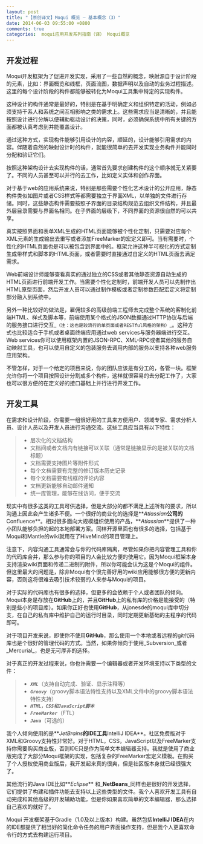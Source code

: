 ```yaml
---
layout: post
title: "【原创译文】Moqui 概览 — 基本概念（3）"
date: 2014-06-03 09:55:00 +0800
comments: true
categories:  moqui应用开发系列指南（译） Moqui概览
---
```


## 开发过程

Moqui开发框架为了促进开发实现，采用了一些自然的概念，映射源自于设计阶段的元素，比如：界面概览和线框，页面流图，数据声明以及自动的业务过程描述。这里的每个设计阶段的构件都能够被转化为Moqui工具集中特定的实现构件。

<!--more-->

这种设计的构件通常是最好的，特别是在基于明确定义和组织特定的活动，例如必须支持干系人和系统之间互相影响之类的需求上。这些需求应当是清晰的，并且能按照设计进行分解以便辅助驱动设计的决策，同时，必须确保系统中所有关键的方面都被认真考虑到并能覆盖设计。

通过这种方式，实现构件能够引用设计的内容，顺延的，设计能够引用需求的内容。伴随着自然的映射设计时的构件，就能很简单的去开发实现业务构件并能同时分配和验证它们。

按照这种架构设计去实现构件的话，通常首先要求创建构件的这个顺序就无关紧要了。不同的人员甚至可以并行的去工作，比如定义实体和创作界面。

对于基于web的应用系统来说，特别是那些需要个性化艺术设计的公开应用，静态构件类似如图片或者CSS样式等都需要独立于界面XML，以单独的文件进行存储。同时，这些静态构件需要按照子界面的目录结构规范去组织文件结构，并且最外层目录需要与界面名相同。在子界面的层级下，不同界面的资源很自然的可以共享。

真实按照界面和表单XML生成的HTML页面能够被个性化定制，只需要对应每个XML元素的生成输出去重写或者添加FreeMarker的宏定义即可。当有需要时，个性化的HTML页面也是可以被包含到界面中的。框架允许这种半可视化的方式定制生成带样式和脚本的HTML页面，或者需要时直接通过自定义的HTML页面去满足需求。

Web前端设计师能够查看真实的通过独立的CSS或者其他静态资源自动生成的HTML页面进行前端开发工作。当需要个性化定制时，前端开发人员可以先制作出HTML原型页面，然后开发人员可以通过制作模板或者定制参数匹配宏定义将定制部分融入到系统中。

另外一种比较好的做法是，雇佣较多的高级前端工程师去完成整个系统的客制化前端HTML、样式及脚本等，前端使用某个格式的JSON数据通过HTTP协议与后端的服务接口进行交互_`（注：这也是较流行的单页面或者RESTful风格的架构）`_。这种方式也比较适合于手机或者桌面终端应用通过web services与服务器端进行交互。Web services你可以使用框架内置的JSON-RPC、XML-RPC或者其他的服务自动映射工具，也可以使用自定义的包装服务去调用内部的服务以支持各种web服务应用架构。

不管怎样，对于一个给定的项目来说，你的团队应该是有分工的，各管一块。框架允许你将一个项目按照设计分割成多个构件，这样就很容易的去分配工作了，大家也可以很方便的在定义好的接口基础上并行进行开发工作。

## 开发工具
在需求和设计阶段，你需要一组很好用的工具来方便用户、领域专家、需求分析人员、设计人员以及开发人员进行沟通交流。这些工具应当具有以下特性：

> - 层次化的文档结构
> - 文档间或者文档内有链接可以关联（通常是链接显示的是被关联的文档标题）
> - 文档需要支持图片等附件形式
> - 每个文档需要有完整的修订版本历史记录
> - 每个文档需要有线框的评论内容
> - 文档更新能够自动邮件通知
> - 统一库管理，能够在线访问，便于交流

现实中有很多这类的工具可供选择，但是大部分的都不满足上述所有的要求，所以沟通上因此会产生诸多不便。一个很好的商业化的选择是**_Atlassian_**公司的**Conﬂuence**。相对很多面向大规模组织使用的产品，**_Atlassian_**提供了一种小团队能够负担的起的本地部署方案。同样开源里面也有很多的选择，包括基于Moqui和Mantle的wiki就用在了HiveMind的项目管理上。

注意下，内容沟通工具通常会与你的代码库隔离，尽管如果你把内容管理工具和你的代码库合并，那么参与你的项目的人会比较方便的使用它。因为Moqui框架本身支持渲染wiki页面和传递二进制的附件，所以你可能会认为这是个Moqui的组件。但这里最大的问题是，除非Moqui有个很完善好用的wiki应用能够很方便的更新内容，否则这将很难去吸引技术较弱的人来参与Moqui的项目。

对于实际的代码库也有很多的选择，但更多的会依赖于个人或者团队的倾向。Moqui本身是存放在**GitHub**上的，并且**GitHub**上的私有库的价格是能接受的（特别是些小的项目库）。如果你正好也使用**GitHub**，从jonesde的moqui库中切分支，在自己的私有库中维护自己的运行时目录，同时定期更新基础的主程序的代码即可。

对于项目开发来说，即使你不使用**GitHub**，那么使用一个本地或者远程的git代码库也是个很好的管理代码的方式。当然，如果你倾向于使用_Subversion_或者_Mercurial_，也是无可厚非的选择。

对于真正的开发过程来说，你也许需要一个编辑器或者开发环境支持以下类型的文件：

> - **_`XML`_**（支持自动完成、验证、显示注释等）
> - **_`Groovy`_**（groovy脚本语法特性支持以及XML文件中的groovy脚本语法特性支持）
> - **_`HTML，CSS和JavaScript脚本`_**
> - **_`FreeMarker`_**（FTL）
> - **_`Java`_**（可选的）

我个人倾向使用的是**_JetBrains_**的IDE工具**IntelliJ IDEA**。社区免费版对于XML和Groovy支持性非常好。对于HTML，CSS，JavaScript以及FreeMarker支持你需要购买商业版，否则IDE只是作为简单文本编辑器支持。我就是使用了商业版完成了大部分Moqui框架的实现，包括复杂的FreeMarker宏定义模板。在购买了个人授权使用商业版后，我开发起来真的很爽，但是社区版本身就已经很强大了。

其他流行的Java IDE比如**_Eclipse_** 和_**NetBeans**_同样也是很好的开发选择，它们提供了构建和插件功能去支持以上这些类型的文件。我个人喜欢开发工具有自动完成和其他高级的开发辅助功能，但是你如果喜欢简单的文本编辑器，那么选择自己喜欢的就好了。

Moqui 开发框架基于Gradle（1.0及以上版本）构建。虽然包括**IntelliJ IDEA**在内的IDE都提供了相当好的简化命令任务的用户界面操作支持，但是我个人更喜欢命令行的方式去构建运行项目。
